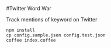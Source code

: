 #Twitter Word War

Track mentions of keyword on Twitter

```
npm install
cp config.sample.json config.test.json
coffee index.coffee
```
